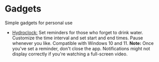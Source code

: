 # Gadgets
Simple gadgets for personal use

* [Hydroclock:](https://github.com/SergioGM08/Gadgets/tree/main/Hydroclock) Set reminders for those who forget to drink water. Customize the time interval and set start and end times. Pause whenever you like. Compatible with Windows 10 and 11. **Note:** Once you've set a reminder, don't close the app. Notifications might not display correctly if you're watching a full-screen video.
